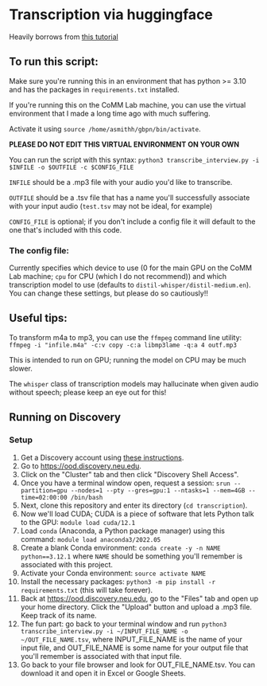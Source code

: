 # Transcription via huggingface
Heavily borrows from [this tutorial](https://www.doczamora.com/audio-transcription-from-huggingface-pre-trained-model)

## To run this script:
Make sure you're running this in an environment that has python >= 3.10 and has the packages in `requirements.txt` installed. 

If you're running this on the CoMM Lab machine, you can use the virtual environment that I made a long time ago with much suffering.

Activate it using `source /home/asmithh/gbpn/bin/activate`. 

**PLEASE DO NOT EDIT THIS VIRTUAL ENVIRONMENT ON YOUR OWN**

You can run the script with this syntax:
`python3 transcribe_interview.py -i $INFILE -o $OUTFILE -c $CONFIG_FILE`

`INFILE` should be a .mp3 file with your audio you'd like to transcribe.

`OUTFILE` should be a .tsv file that has a name you'll successfully associate with your input audio (`test.tsv` may not be ideal, for example)

`CONFIG_FILE` is optional; if you don't include a config file it will default to the one that's included with this code. 

### The config file:
Currently specifies which device to use (0 for the main GPU on the CoMM Lab machine; `cpu` for CPU (which I do not recommend)) and which transcription model to use (defaults to `distil-whisper/distil-medium.en`). You can change these settings, but please do so cautiously!!  


## Useful tips:

To transform m4a to mp3, you can use the `ffmpeg` command line utility: `ffmpeg -i "infile.m4a" -c:v copy -c:a libmp3lame -q:a 4 outf.mp3`

This is intended to run on GPU; running the model on CPU may be much slower. 

The `whisper` class of transcription models may hallucinate when given audio without speech; please keep an eye out for this!

## Running on Discovery
### Setup
1. Get a Discovery account using [these instructions](https://rc.northeastern.edu/getting-access/).
2. Go to https://ood.discovery.neu.edu.
3. Click on the "Cluster" tab and then click "Discovery Shell Access".
4. Once you have a terminal window open, request a session: `srun --partition=gpu --nodes=1 --pty --gres=gpu:1 --ntasks=1 --mem=4GB --time=02:00:00 /bin/bash`
5. Next, clone this repository and enter its directory (`cd transcription`).
6. Now we'll load CUDA; CUDA is a piece of software that lets Python talk to the GPU: `module load cuda/12.1`
7. Load `conda` (Anaconda, a Python package manager) using this command: `module load anaconda3/2022.05`
8. Create a blank Conda environment: `conda create -y -n NAME python==3.12.1` where `NAME` should be something you'll remember is associated with this project.
9. Activate your Conda environment: `source activate NAME`
10. Install the necessary packages: `python3 -m pip install -r requirements.txt` (this will take forever).
11. Back at https://ood.discovery.neu.edu, go to the "Files" tab and open up your home directory. Click the "Upload" button and upload a .mp3 file. Keep track of its name. 
12. The fun part: go back to your terminal window and run `python3 transcribe_interview.py -i ~/INPUT_FILE_NAME -o ~/OUT_FILE_NAME.tsv`, where INPUT_FILE_NAME is the name of your input file, and OUT_FILE_NAME is some name for your output file that you'll remember is associated with that input file.
13. Go back to your file browser and look for OUT_FILE_NAME.tsv. You can download it and open it in Excel or Google Sheets. 
